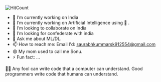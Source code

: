 
![HitCount](http://hits.dwyl.com/saurabhkumarsaurabhkumar/saurabhkumarsaurabhkumar.svg)

- 🔭 I’m currently working on India
- 🌱 I’m currently working on Artificial Intelligence using 🐍 .
- 👯 I’m looking to collaborate on India
- 🤔 I’m looking for confederate with india 
- 💬 Ask me about ML/DL.
- 📫 How to reach me: Email I'd: saurabhkummarsk912554@gmail.com
- 😄 My mom used to call me Sonu.
- ⚡ Fun fact: ...



👨‍💻 Any fool can write code that a computer can understand. Good programmers write code that humans can understand.
